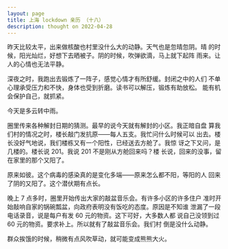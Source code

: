```yaml
---
layout: page
title: 上海 lockdown 亲历 （十八）
description: thought on 2022-04-28
---
```



昨天比较太平，出来做核酸也村里没什么大的动静。天气也是忽晴忽阴。晴
的时候，阳光灿烂，好想下去晒被子。阴的时候，吹弹欲滴，马上就下起阵
雨来。让人的心情也无法平静。

深夜之时，我跑出去锻炼了一阵子，感觉心情才有所舒缓。封闭之中的人们
不单心理承受压力和不快，身体也受到折磨。读书可以解压，锻炼有助放松。
能有机会保护自己，就抓紧。

今天是多云转中雨。

圈里传来各种解封日期的猜测。最早的说今天就有解封的小区。我正暗自盘
算我们村的情况之时，楼长敲门发抗原——每人五支。我忙问什么时候可以
出去。楼长没好气地说，我们楼栋又有一个阳性，已经送去方舱了。我惊
讶之下又问，是几楼的。楼长说 201。我说 201 不是刚从方舱回来吗？楼
长说，回来的没事，留在家里的那个又阳了。

原来如彼。这个病毒的感染真的是变化多端——原来怎么都不阳，等阳的人
回来了阴的又阳了。这个潜伏期有点长。

晚上 7 点多时，圈里开始传出大家的敲盆音乐会。有许多小区的许多住户
准时开始敲响自家的锅碗瓢盆，向政府表明没有饭吃的态度。原因是不知谁
泄漏了一段电话录音，说是每户有发 60 元的物资。这下可好，大多数人都
说自己没领到过 60 元的物资。要求补上。所以就有了敲盆音乐会。我们村
倒是没什么动静。

群众挨饿的时候，稍微有点风吹草动，就可能变成熊熊大火。